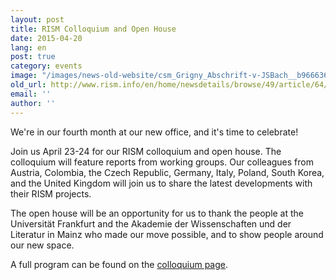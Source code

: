 ```yaml
---
layout: post
title: RISM Colloquium and Open House
date: 2015-04-20
lang: en
post: true
category: events
image: "/images/news-old-website/csm_Grigny_Abschrift-v-JSBach__b9666366c3.jpg"
old_url: http://www.rism.info/en/home/newsdetails/browse/49/article/64/rism-colloquium-and-open-house.html
email: ''
author: ''
---
```


We're in our fourth month at our new office, and it's time to celebrate!

Join us April 23-24 for our RISM colloquium and open house. The colloquium will feature reports from working groups. Our colleagues from Austria, Colombia, the Czech Republic, Germany, Italy, Poland, South Korea, and the United Kingdom will join us to share the latest developments with their RISM projects.


The open house will be an opportunity for us to thank the people at the Universität Frankfurt and the Akademie der Wissenschaften und der Literatur in Mainz who made our move possible, and to show people around our new space.

A full program can be found on the [colloquium page](/publications/conferences/colloquium-2015.html).
